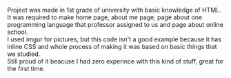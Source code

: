 Project was made in 1st grade of university with basic knowledge of HTML.<br>
It was required to make home page, about me page, page about one programming language that professor assigned to us and page about online school.<br>
I used imgur for pictures, but this code isn't a good example because it has inline CSS and whole process of making it was based on basic things that we studied.<br>
Still proud of it beacuse I had zero experince with this kind of stuff, great for the first time.
